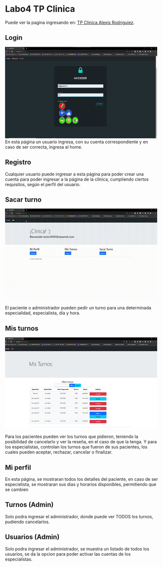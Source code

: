 # Labo4 TP Clinica

Puede ver la pagina ingresando en: [TP Clinica Alexis Rodriguiez](https://labo4-tp2.herokuapp.com/home).

## Login
<img src="src/assets/fotosReadMeLabo4/login.png" width="500" height="300">
En esta página un usuario ingresa, con su cuenta correspondiente y en caso de ser correcta, ingresa al home.

## Registro

Cualquier usuario puede ingresar a esta página para poder crear una cuenta para poder ingresar a la página de la clínica, cumpliendo
ciertos requisitos, según el perfil del usuario.


## Sacar turno
<img src="src/assets/fotosReadMeLabo4/sacarTurno.gif" width="500" height="300">

El paciente o administrador pueden pedir un turno para una determinada especialidad, especialista, día y hora.

## Mis turnos
<img src="src/assets/fotosReadMeLabo4/misTurnos.png" width="500" height="300">

Para los pacientes pueden ver los turnos que pidieron, teniendo la posibilidad de cancelarlo y ver la reseña, en el caso de que la tenga.
Y para los especialistas, controlan los turnos que fueron de sus pacientes, los cuales pueden aceptar, rechazar, cancelar o finalizar.


## Mi perfil

En esta página, se mostraran todos los detalles del paciente, en caso de ser especielista, se mostraran sus dias y horarios disponibles, permitiendo que se cambien

## Turnos (Admin)

Solo podra ingresar el administrador, donde puede ver TODOS los turnos, pudiendo cancelarlos.

## Usuarios (Admin)

Solo podra ingresar el administrador, se muestra un listado de todos los usuarios, se da la opcion para poder activar las cuentas de los
especialistas.
